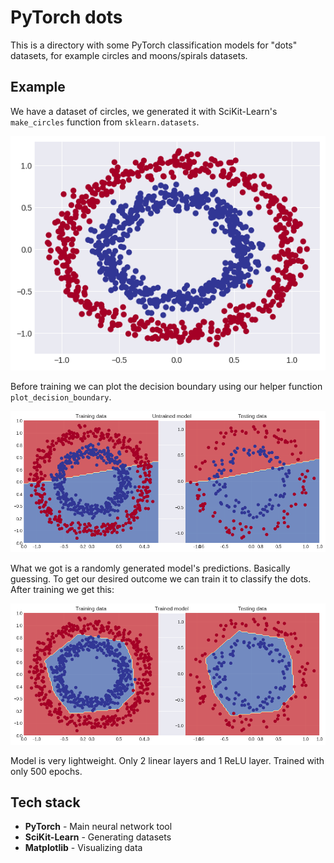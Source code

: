 # PyTorch dots

This is a directory with some PyTorch classification models for "dots" datasets, for example circles and moons/spirals datasets.

## Example

We have a dataset of circles, we generated it with SciKit-Learn's `make_circles` function from `sklearn.datasets`.

![Dataset](./plots/circles-dataset.png)

Before training we can plot the decision boundary using our helper function `plot_decision_boundary`.

![Untrained model](./plots/circles-model-untrained.png)

What we got is a randomly generated model's predictions. Basically guessing. To get our desired outcome we can train it to classify the dots. After training we get this:

![Trained model](./plots/circles-model-trained.png)

Model is very lightweight. Only 2 linear layers and 1 ReLU layer. Trained with only 500 epochs.

## Tech stack

- **PyTorch** - Main neural network tool
- **SciKit-Learn** - Generating datasets
- **Matplotlib** - Visualizing data